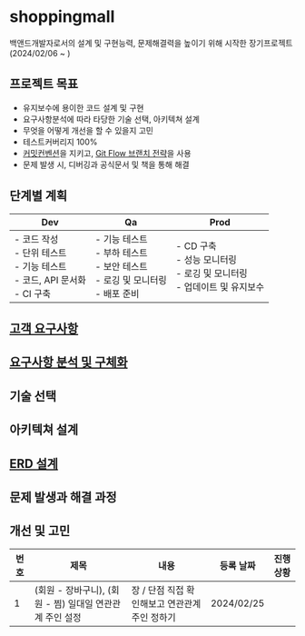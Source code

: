# shoppingmall
백앤드개발자로서의 설계 및 구현능력, 문제해결력을 높이기 위해 시작한 장기프로젝트  
(2024/02/06 ~ )

## 프로젝트 목표
- 유지보수에 용이한 코드 설계 및 구현
- 요구사항분석에 따라 타당한 기술 선택, 아키텍쳐 설계
- 무엇을 어떻게 개선을 할 수 있을지 고민 
- 테스트커버리지 100%
- [커밋컨벤션](https://github.com/jhmin99/shoppingmall/wiki#%EC%BB%A4%EB%B0%8B-%EC%BB%A8%EB%B2%A4%EC%85%98)을 지키고, [Git Flow 브랜치 전략](https://github.com/jhmin99/shoppingmall/wiki#git-flow-%EB%B8%8C%EB%9E%9C%EC%B9%98-%EC%A0%84%EB%9E%B5)을 사용
- 문제 발생 시, 디버깅과 공식문서 및 책을 통해 해결

## 단계별 계획

|Dev|Qa|Prod|
|---|-----|---|
|- 코드 작성 <br> - 단위 테스트 <br> - 기능 테스트 <br> - 코드, API 문서화 <br> - CI 구축|- 기능 테스트 <br> - 부하 테스트 <br> - 보안 테스트 <br> - 로깅 및 모니터링 <br> - 배포 준비|- CD 구축 <br> - 성능 모니터링 <br> - 로깅 및 모니터링 <br> - 업데이트 및 유지보수|

## [고객 요구사항](https://github.com/jhmin99/shoppingmall/wiki#%EA%B3%A0%EA%B0%9D-%EC%9A%94%EA%B5%AC%EC%82%AC%ED%95%AD)

## [요구사항 분석 및 구체화](https://github.com/jhmin99/shoppingmall/wiki#%EC%9A%94%EA%B5%AC%EC%82%AC%ED%95%AD-%EB%B6%84%EC%84%9D-%EB%B0%8F-%EA%B5%AC%EC%B2%B4%ED%99%94)

## 기술 선택

## 아키텍쳐 설계

## [ERD 설계](https://github.com/jhmin99/shoppingmall/wiki#erd-%EC%84%A4%EA%B3%84) 

## 문제 발생과 해결 과정

## 개선 및 고민

|번호|제목|내용|등록 날짜|진행상황|
|---|---|---|---|---|
|1|(회원 - 장바구니), (회원 - 찜) 일대일 연관관계 주인 설정|장 / 단점 직접 확인해보고 연관관계 주인 정하기|2024/02/25||

